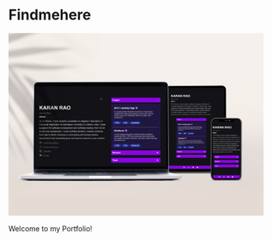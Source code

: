 # Findmehere

<div style="text-align: center;">
  <img src="https://github.com/karanrao-github/Findmehere/blob/main/Images/Mock.png" width="600">
</div>

Welcome to my Portfolio!
